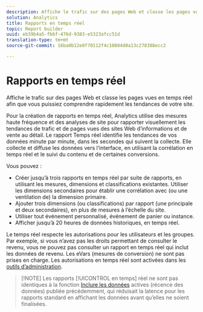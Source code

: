 ```yaml
---
description: Affiche le trafic sur des pages Web et classe les pages vues en temps réel afin que vous puissiez comprendre rapidement les tendances de votre site.
solution: Analytics
title: Rapports en temps réel
topic: Report builder
uuid: eb39b4a5-fb6f-476d-9383-e5323afcc51d
translation-type: tm+mt
source-git-commit: 16ba0b12e0f70112f4c10804d0a13c278388ecc2

---
```



# Rapports en temps réel

Affiche le trafic sur des pages Web et classe les pages vues en temps réel afin que vous puissiez comprendre rapidement les tendances de votre site.

Pour la création de rapports en temps réel, Analytics utilise des mesures haute fréquence et des analyses de site pour rapporter visuellement les tendances de trafic et de pages vues des sites Web d’informations et de vente au détail. Le rapport Temps réel identifie les tendances de vos données minute par minute, dans les secondes qui suivent la collecte. Elle collecte et diffuse les données vers l’interface, en utilisant la corrélation en temps réel et le suivi du contenu et de certaines conversions.

Vous pouvez :

* Créer jusqu’à trois rapports en temps réel par suite de rapports, en utilisant les mesures, dimensions et classifications existantes. Utiliser les dimensions secondaires pour établir une corrélation avec (ou une ventilation de) la dimension primaire.
* Ajouter trois dimensions (ou classifications) par rapport (une principale et deux secondaires), en plus de mesures à l’échelle du site.
* Utiliser tout événement personnalisé, événement de panier ou instance.
* Afficher jusqu’à 20 heures de données historiques, en temps réel.

Le temps réel respecte les autorisations pour les utilisateurs et les groupes. Par exemple, si vous n’avez pas les droits permettant de consulter le revenu, vous ne pouvez pas consulter un rapport en temps réel qui inclut les données de revenu. Les eVars (mesures de conversion) ne sont pas prises en charge. Les autorisations en temps réel sont activées dans les [outils d’administration](https://marketing.adobe.com/resources/help/en_US/reference/RealTime_Reports_Configuration.html).

> [!NOTE] Les rapports [!UICONTROL en temps] réel ne sont pas identiques à la fonction [Inclure les données](https://marketing.adobe.com/resources/help/en_US/arb/options.html) actives (récence des données) publiée précédemment, qui réduisait la latence pour les rapports standard en affichant les données avant qu’elles ne soient finalisées.

